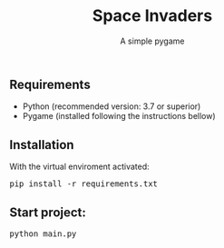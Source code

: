
<body>
    <header>
        <h1>Space Invaders</h1>
        <p>A simple pygame</p>
    </header>
    <section>
        <h2>Requirements</h2>
        <ul>
            <li>Python (recommended version: 3.7 or superior)</li>
            <li>Pygame (installed following the instructions bellow)</li>
        </ul>
    </section>
    <section>
        <h2>Installation</h2>
        <p>With the virtual enviroment activated:</p>
        <div class="highlight highlight-source-shell notranslate position-relative overflow-auto" dir="auto"><pre>pip install -r requirements.txt</pre></div>
    </section>
    <section>
        <h2>Start project:</h2>
        <div class="highlight highlight-source-shell notranslate position-relative overflow-auto" dir="auto"><pre>python main.py</pre></div>
    </section>
</body>
